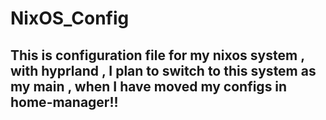 # NixOS_Config


## This is configuration file for my nixos system , with hyprland , I plan to switch to this system as my main , when I have moved my configs in home-manager!!
